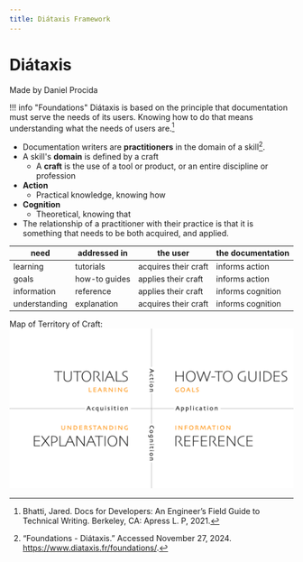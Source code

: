 ```yaml
---
title: Diátaxis Framework
---
```


# Diátaxis

Made by Daniel Procida

!!! info "Foundations"
    Diátaxis is based on the principle that documentation must serve the needs
    of its users. Knowing how to do that means understanding what the needs of users are.[^1]

- Documentation writers are **practitioners** in the domain of a skill[^2].
- A skill's **domain** is defined by a craft
    - A **craft** is the use of a tool or product, or an entire discipline or profession
- **Action**
    - Practical knowledge, knowing how
- **Cognition**
    - Theoretical, knowing that
- The relationship of a practitioner with their practice is that it is something
that needs to be both acquired, and applied.

| need          | addressed in  | the user             | the documentation |
| ------------- | ------------- | -------------------- | ----------------- |
| learning      | tutorials     | acquires their craft | informs action    |
| goals         | how-to guides | applies their craft  | informs action    |
| information   | reference     | applies their craft  | informs cognition |
| understanding | explanation   | acquires their craft | informs cognition |

Map of Territory of Craft: ![Map of Territory of Craft](../../../assets/diataxis.png)

[^1]: Bhatti, Jared. Docs for Developers: An Engineer’s Field Guide to Technical Writing. Berkeley, CA: Apress L. P, 2021.
[^2]: “Foundations - Diátaxis.” Accessed November 27, 2024. <https://www.diataxis.fr/foundations/>.
